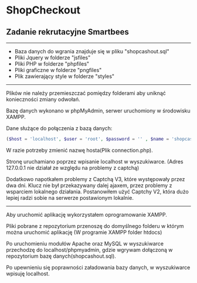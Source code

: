 # ShopCheckout
## Zadanie rekrutacyjne Smartbees
---------------------------------------------------------------
* Baza danych do wgrania znajduje się w pliku "shopcashout.sql"
* Pliki Jquery w folderze "jsfiles"
* Pliki PHP w folderze "phpfiles"
* Pliki graficzne w folderze "pngfiles"
* Plik zawierający style w folderze "styles"
---------------------------------------------------------------
Plików nie należy przemieszczać pomiędzy folderami aby uniknąć konieczności zmiany odwołań.

Bazę danych wykonano w phpMyAdmin, serwer uruchomiony w środowisku XAMPP.

Dane służące do połączenia z bazą danych:
```php 
($host = 'localhost', $user = 'root', $password = '' , $name = 'shopcashout');
```
W razie potrzeby zmienić nazwę hosta(Plik connection.php).

Stronę uruchamiano poprzez wpisanie localhost w wyszukiwarce. (Adres 127.0.0.1 nie działał ze względu na problemy z captchą)

Dodatkowo napotkałem problemy z Captchą V3, które występowały przez dwa dni. Klucz nie był przekazywany dalej ajaxem, przez problemy z wsparciem lokalnego działania. 
Postanowiłem użyć Captchy V2, która dużo lepiej radzi sobie na serwerze postawionym lokalnie.

------ 
Aby uruchomić aplikację wykorzystałem oprogramowanie XAMPP. 

Pliki pobrane z repozytorium przenoszę do domyślnego folderu w którym można uruchomić aplikację (W programie XAMPP folder htdocs)

Po uruchomieniu modułów Apache oraz MySQL w wyszukiwarce przechodzę do localhost/phpmyadmin, gdzie wgrywam dołączoną w repozytorium bazę danych(shopcashout.sql).

Po upewnieniu się poprawności załadowania bazy danych, w wyszukiwarce wpisuję localhost. 


